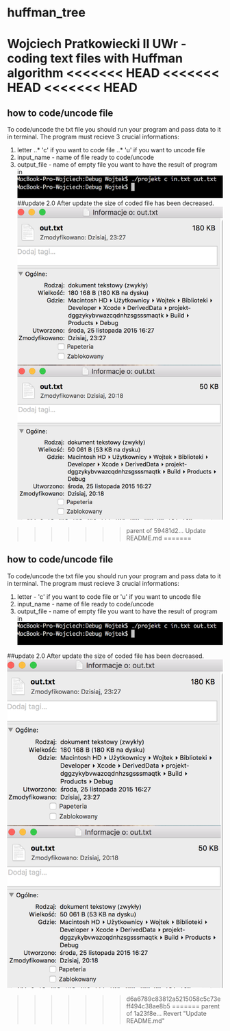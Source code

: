 # huffman_tree
Wojciech Pratkowiecki II UWr - coding text files with Huffman algorithm
<<<<<<< HEAD
<<<<<<< HEAD
<<<<<<< HEAD
=======
## how to code/uncode file
To code/uncode the txt file you should run your program and pass data to it in terminal. The program must recieve 3 crucial informations:
1. letter
..* 'c' if you want to code file
..* 'u' if you want to uncode file
2. input_name - name of file ready to code/uncode
3. output_file - name of empty file you want to have the result of program in
![alt text](https://github.com/wiatrak2/huffman_tree/blob/master/screen/screen1.png "running_program")
##update 2.0
After update the size of coded file has been decreased. 
![alt text](https://github.com/wiatrak2/huffman_tree/blob/master/screen/screen2.png "file_size")
>>>>>>> parent of 59481d2... Update README.md
=======
## how to code/uncode file
To code/uncode the txt file you should run your program and pass data to it in terminal. The program must recieve 3 crucial informations:
1. letter - 'c' if you want to code file or 'u' if you want to uncode file
2. input_name - name of file ready to code/uncode
3. output_file - name of empty file you want to have the result of program in
![alt text](https://github.com/wiatrak2/huffman_tree/blob/master/screen/screen1.png "running_program")

##update 2.0
After update the size of coded file has been decreased. 
![alt text](https://github.com/wiatrak2/huffman_tree/blob/master/screen/screen2.png "file_size")
>>>>>>> d6a6789c83812a5215058c5c73eff494c38ae8b5
=======
>>>>>>> parent of 1a23f8e... Revert "Update README.md"
